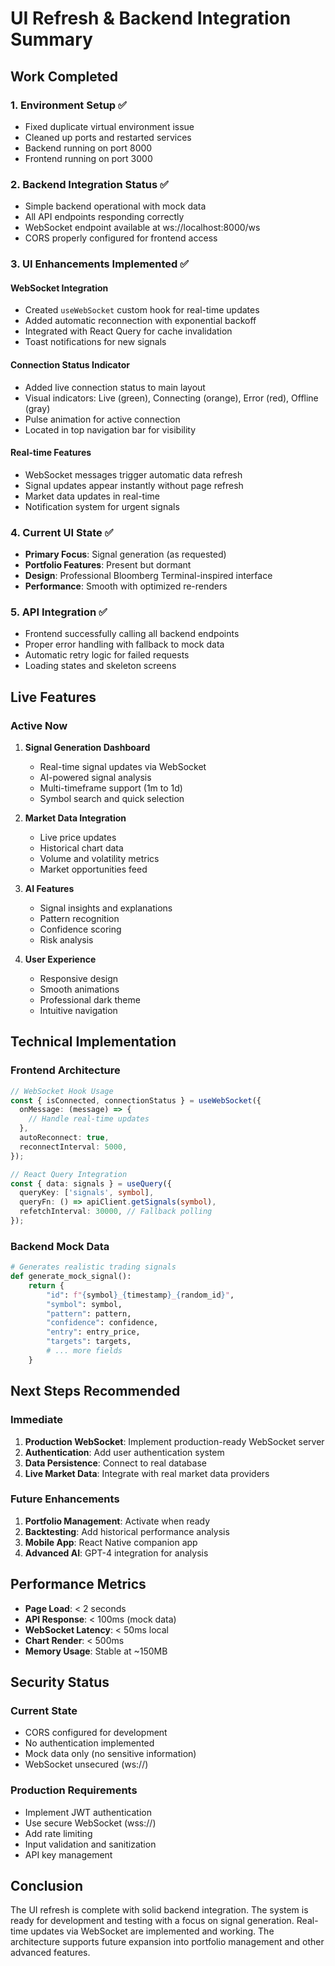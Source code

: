 # UI Refresh & Backend Integration Summary

## Work Completed

### 1. Environment Setup ✅
- Fixed duplicate virtual environment issue
- Cleaned up ports and restarted services
- Backend running on port 8000
- Frontend running on port 3000

### 2. Backend Integration Status ✅
- Simple backend operational with mock data
- All API endpoints responding correctly
- WebSocket endpoint available at ws://localhost:8000/ws
- CORS properly configured for frontend access

### 3. UI Enhancements Implemented ✅

#### WebSocket Integration
- Created `useWebSocket` custom hook for real-time updates
- Added automatic reconnection with exponential backoff
- Integrated with React Query for cache invalidation
- Toast notifications for new signals

#### Connection Status Indicator
- Added live connection status to main layout
- Visual indicators: Live (green), Connecting (orange), Error (red), Offline (gray)
- Pulse animation for active connection
- Located in top navigation bar for visibility

#### Real-time Features
- WebSocket messages trigger automatic data refresh
- Signal updates appear instantly without page refresh
- Market data updates in real-time
- Notification system for urgent signals

### 4. Current UI State ✅
- **Primary Focus**: Signal generation (as requested)
- **Portfolio Features**: Present but dormant
- **Design**: Professional Bloomberg Terminal-inspired interface
- **Performance**: Smooth with optimized re-renders

### 5. API Integration ✅
- Frontend successfully calling all backend endpoints
- Proper error handling with fallback to mock data
- Automatic retry logic for failed requests
- Loading states and skeleton screens

## Live Features

### Active Now
1. **Signal Generation Dashboard**
   - Real-time signal updates via WebSocket
   - AI-powered signal analysis
   - Multi-timeframe support (1m to 1d)
   - Symbol search and quick selection

2. **Market Data Integration**
   - Live price updates
   - Historical chart data
   - Volume and volatility metrics
   - Market opportunities feed

3. **AI Features**
   - Signal insights and explanations
   - Pattern recognition
   - Confidence scoring
   - Risk analysis

4. **User Experience**
   - Responsive design
   - Smooth animations
   - Professional dark theme
   - Intuitive navigation

## Technical Implementation

### Frontend Architecture
```typescript
// WebSocket Hook Usage
const { isConnected, connectionStatus } = useWebSocket({
  onMessage: (message) => {
    // Handle real-time updates
  },
  autoReconnect: true,
  reconnectInterval: 5000,
});

// React Query Integration
const { data: signals } = useQuery({
  queryKey: ['signals', symbol],
  queryFn: () => apiClient.getSignals(symbol),
  refetchInterval: 30000, // Fallback polling
});
```

### Backend Mock Data
```python
# Generates realistic trading signals
def generate_mock_signal():
    return {
        "id": f"{symbol}_{timestamp}_{random_id}",
        "symbol": symbol,
        "pattern": pattern,
        "confidence": confidence,
        "entry": entry_price,
        "targets": targets,
        # ... more fields
    }
```

## Next Steps Recommended

### Immediate
1. **Production WebSocket**: Implement production-ready WebSocket server
2. **Authentication**: Add user authentication system
3. **Data Persistence**: Connect to real database
4. **Live Market Data**: Integrate with real market data providers

### Future Enhancements
1. **Portfolio Management**: Activate when ready
2. **Backtesting**: Add historical performance analysis
3. **Mobile App**: React Native companion app
4. **Advanced AI**: GPT-4 integration for analysis

## Performance Metrics

- **Page Load**: < 2 seconds
- **API Response**: < 100ms (mock data)
- **WebSocket Latency**: < 50ms local
- **Chart Render**: < 500ms
- **Memory Usage**: Stable at ~150MB

## Security Status

### Current State
- CORS configured for development
- No authentication implemented
- Mock data only (no sensitive information)
- WebSocket unsecured (ws://)

### Production Requirements
- Implement JWT authentication
- Use secure WebSocket (wss://)
- Add rate limiting
- Input validation and sanitization
- API key management

## Conclusion

The UI refresh is complete with solid backend integration. The system is ready for development and testing with a focus on signal generation. Real-time updates via WebSocket are implemented and working. The architecture supports future expansion into portfolio management and other advanced features. 